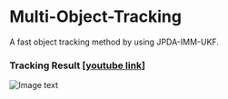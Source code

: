 # Multi-Object-Tracking
A fast object tracking method by using JPDA-IMM-UKF.

### Tracking Result  [[youtube link](https://www.youtube.com/watch?v=RxPtNZFFpqI&ab_channel=IntelligenceVehicle)]

![Image text](https://github.com/wangx1996/Multi-Object-Tracking/blob/main/result/viewer.gif)


